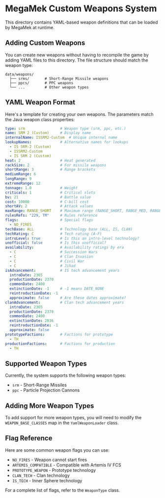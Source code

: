# MegaMek Custom Weapons System

This directory contains YAML-based weapon definitions that can be loaded by MegaMek at runtime.

## Adding Custom Weapons

You can create new weapons without having to recompile the game by adding YAML files to this directory. 
The file structure should match the weapon type:

```
data/weapons/
  ├── srms/       # Short-Range Missile weapons
  ├── ppcs/       # PPC weapons
  └── ...         # Other weapon types
```

## YAML Weapon Format

Here's a template for creating your own weapons. The parameters match the Java weapon class properties:

```yaml
type: srm                # Weapon type (srm, ppc, etc.)
name: SRM 2 (Custom)     # Display name
internalName: ISSRM2-Custom  # Unique internal name
lookupNames:             # Alternative names for lookups
  - IS SRM-2 (Custom)
  - ISSRM2-Custom
  - IS SRM 2 (Custom)
heat: 2                  # Heat generated
rackSize: 2              # For missile weapons
shortRange: 3            # Range brackets
mediumRange: 6
longRange: 9
extremeRange: 12
tonnage: 1.0             # Weight
criticals: 1             # Critical slots
bv: 21                   # Battle value
cost: 10000              # C-bill cost
shortAV: 2               # Attack values
maxRange: RANGE_SHORT    # Maximum range (RANGE_SHORT, RANGE_MED, RANGE_LONG, RANGE_EXT)
rulesRefs: "229, TM"     # Rules reference
flags:                   # Special flags
  - NO_FIRES
techBase: ALL            # Technology base (ALL, IS, CLAN)
techRating: C            # Tech rating (A-F)
introLevel: true         # Is this an intro-level technology?
unofficial: false        # Is this unofficial?
availability:            # Availability ratings by era
  - C                    # Succession Wars
  - C                    # Clan Invasion
  - C                    # Civil War
  - C                    # Jihad
isAdvancement:           # IS tech advancement years
  introDate: 2365
  productionDate: 2370
  commonDate: 2400
  extinctionDate: -1     # -1 means DATE_NONE
  reintroductionDate: -1
  approximate: false     # Are these dates approximate?
clanAdvancement:         # Clan tech advancement years
  introDate: 2365
  productionDate: 2370
  commonDate: 2400
  extinctionDate: 2836
  reintroductionDate: -1
  approximate: false
prototypeFactions:       # Factions for prototype
  - TH
productionFactions:      # Factions for production
  - TH
```

## Supported Weapon Types

Currently, the system supports the following weapon types:
- `srm` - Short-Range Missiles
- `ppc` - Particle Projection Cannons

## Adding More Weapon Types

To add support for more weapon types, you will need to modify the `WEAPON_BASE_CLASSES` map in the `YamlWeaponLoader` class.

## Flag Reference

Here are some common weapon flags you can use:
- `NO_FIRES` - Weapon cannot start fires
- `ARTEMIS_COMPATIBLE` - Compatible with Artemis IV FCS
- `PROTOTYPE_WEAPON` - Prototype technology
- `CLAN_TECH` - Clan technology
- `IS_TECH` - Inner Sphere technology

For a complete list of flags, refer to the `WeaponType` class.
